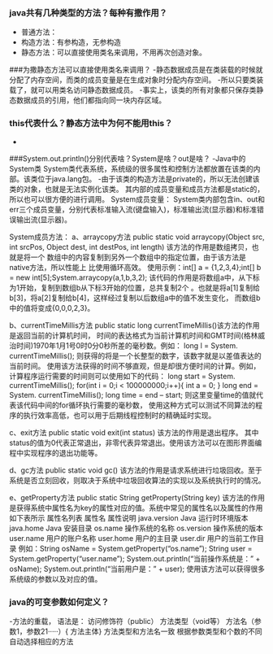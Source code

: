 ### java共有几种类型的方法？每种有撒作用？
- 普通方法：
- 构造方法：有参构造，无参构造
- 静态方法：可以直接使用类名来调用，不用再次创造对象。

###为撒静态方法可以直接使用类名来调用？
-静态数据成员是在类装载的时候就分配了内存空间，而类的成员变量是在生成对象时分配内存空间。
-所以只要类装载了，就可以用类名访问静态数据成员。
-事实上，该类的所有对象都只保存类静态数据成员的引用，他们都指向同一块内存区域。

### this代表什么？静态方法中为何不能用this？
-
###System.out.println()分别代表啥？System是啥？out是啥？
-Java中的System类  System类代表系统，系统级的很多属性和控制方法都放置在该类的内部。该类位于java.lang包。
-由于该类的构造方法是private的，所以无法创建该类的对象，也就是无法实例化该类。
其内部的成员变量和成员方法都是static的，所以也可以很方便的进行调用。
System成员变量：
System类内部包含in、out和err三个成员变量，分别代表标准输入流(键盘输入)，标准输出流(显示器)和标准错误输出流(显示器)。

System成员方法：
a、arraycopy方法  public static void arraycopy(Object src, int srcPos,
Object dest, int destPos, int length)  该方法的作用是数组拷贝，也就是将一个
数组中的内容复制到另外一个数组中的指定位置，由于该方法是native方法，所以性能上
比使用循环高效。
使用示例：int[] a = {1,2,3,4};int[] b = new int[5];System.arraycopy(a,1,b,3,2);
该代码的作用是将数组a中，从下标为1开始，复制到数组b从下标3开始的位置，总共复制2个
。也就是将a[1]复制给b[3]，将a[2]复制给b[4]，这样经过复制以后数组a中的值不发生变化，
而数组b中的值将变成{0,0,0,2,3}。

b、currentTimeMillis方法
public static long currentTimeMillis()该方法的作用是返回当前的计算机时间，
时间的表达格式为当前计算机时间和GMT时间(格林威治时间)1970年1月1号0时0分0秒所差的毫秒数。例如：
long l = System. currentTimeMillis();  则获得的将是一个长整型的数字，该数字就是以差值表达的当前时间。
使用该方法获得的时间不够直观，但是却很方便时间的计算。例如，计算程序运行需要的时间则可以使用如下的代码：
long start = System. currentTimeMillis();
for(int i = 0;i < 100000000;i++){
    int a = 0;
}
long end = System. currentTimeMillis();
long  time = end – start;
则这里变量time的值就代表该代码中间的for循环执行需要的毫秒数，
使用这种方式可以测试不同算法的程序的执行效率高低，也可以用于后期线程控制时的精确延时实现。

c、exit方法
public static void exit(int status) 该方法的作用是退出程序。
其中status的值为0代表正常退出，非零代表异常退出。使用该方法可以在图形界面编程中实现程序的退出功能等。

d、gc方法
public static void gc()
该方法的作用是请求系统进行垃圾回收。至于系统是否立刻回收，则取决于系统中垃圾回收算法的实现以及系统执行时的情况。

e、getProperty方法
public static String getProperty(String key)
该方法的作用是获得系统中属性名为key的属性对应的值。系统中常见的属性名以及属性的作用如下表所示
属性名列表 属性名 属性说明  java.version Java 运行时环境版本
java.home Java 安装目录 os.name 操作系统的名称
os.version 操作系统的版本 user.name 用户的账户名称
user.home 用户的主目录 user.dir  用户的当前工作目录
例如：String osName = System.getProperty(“os.name”);
String user = System.getProperty(“user.name”);
System.out.println(“当前操作系统是：” + osName);
System.out.println(“当前用户是：” + user);
使用该方法可以获得很多系统级的参数以及对应的值。

### java的可变参数如何定义？
-方法的重载，
 语法是：
 访问修饰符（public） 方法类型（void等） 方法名（参数1，参数21·····）{ 方法主体}
 方法类型和方法名一致 根据参数类型和个数的不同 自动选择相应的方法

